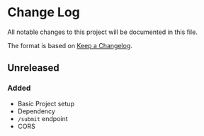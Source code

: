 # Change Log
All notable changes to this project will be documented in this file.

The format is based on [Keep a Changelog](http://keepachangelog.com/).

## Unreleased
### Added
- Basic Project setup
- Dependency
- `/submit` endpoint
- CORS
